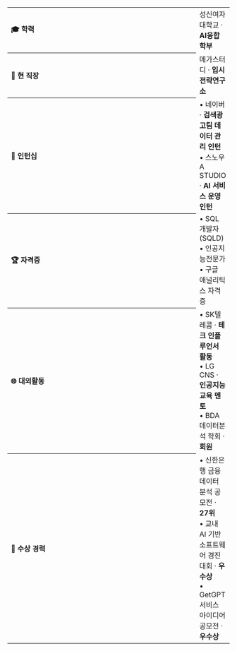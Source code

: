 <table width="100%">
  <tr>
    <th align="left" width="40%">🎓 학력</th>
    <td align="left">성신여자대학교 · <b>AI융합학부</b></td>
  </tr>
  <tr>
    <th align="left" width="40%">🏢 현 직장</th>
    <td align="left">메가스터디 · <b>입시전략연구소</b></td>
  </tr>
  <tr>
    <th align="left" width="40%">💼 인턴십</th>
    <td align="left">
      • 네이버 · <b>검색광고팀 데이터 관리 인턴</b><br>
      • 스노우 A STUDIO · <b>AI 서비스 운영 인턴</b>
    </td>
  </tr>
  <tr>
    <th align="left" width="40%">🏆 자격증</th>
    <td align="left">
      • SQL 개발자 (SQLD)<br>
      • 인공지능전문가<br>
      • 구글 애널리틱스 자격증
    </td>
  </tr>
  <tr>
    <th align="left" width="16%">🌐 대외활동</th>
    <td align="left">
      • SK텔레콤 · <b>테크 인플루언서 활동</b><br>
      • LG CNS · <b>인공지능 교육 멘토</b><br>
      • BDA 데이터분석 학회 · <b>회원</b>
    </td>
  </tr>
  <tr>
    <th align="left" width="200%">🥇 수상 경력</th>
    <td align="left">
      • 신한은행 금융 데이터 분석 공모전 · <b>27위</b><br>
      • 교내 AI 기반 소프트웨어 경진대회 · <b>우수상</b><br>
      • GetGPT 서비스 아이디어 공모전 · <b>우수상</b>
    </td>
  </tr>
</table>

